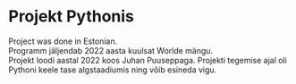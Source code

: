 # Projekt Pythonis
Project was done in Estonian.\
Programm jäljendab 2022 aasta kuulsat Worlde mängu.\
Projekt loodi aastal 2022 koos Juhan Puuseppaga. Projekti tegemise ajal oli Pythoni keele tase algstaadiumis ning võib esineda vigu.
